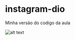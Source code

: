 # instagram-dio
Minha versão do codigo da aula 


![alt text](path/to/https://github.com/ItaloS08/meus-projetos/blob/460fd1d73df640506ffeb88a6d15ddeb6bc61f87/WhatsApp%20Image%202022-08-29%20at%2011.05.50.jpeg)
